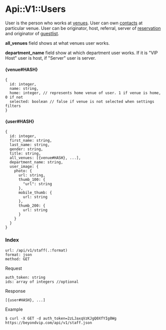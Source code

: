 # Api::V1::Users
User is the person who works at [venues](/api/venues.md). User can own
 [contacts](/api/contacts.md) at particular venue. User can be originator, host,
 referral, server of [reservation](/api/reservations.md) and originator of
 [guestlist](/api/guestlists.md).

**all_venues** field shows at what venues user works.

**department_name** field show at which department user works. If it is "VIP
  Host" user is host, if "Server" user is server.

#### {venue#HASH}
    {
      id: integer,
      name: string,
      home: integer, // represents home venue of user. 1 if venue is home, 0 if not
      selected: boolean // false if venue is not selected when settings filters
    }

#### {user#HASH}
    {
      id: integer,
      first_name: string,
      last_name: string,
      gender: string,
      title: string,
      all_venues: [{venue#HASH}, ...],
      department_name: string,
      user_image: {
        photo: {
          url: string,
          thumb_100: {
            "url": string
          },
          mobile_thumb: {
            url: string
          },
          thumb_200: {
            url: string
          }
        }
      }
    }

### Index
    url: /api/v1/staff(.:format)
    format: json
    method: GET

  Request

    auth_token: string
    ids: array of integers //optional

  Response

    [{user#HASH}, ...]

  Example

    $ curl -X GET -d auth_token=2zLJaxqVzKJgQ0XfYIg8Wg https://beyondvip.com/api/v1/staff.json
